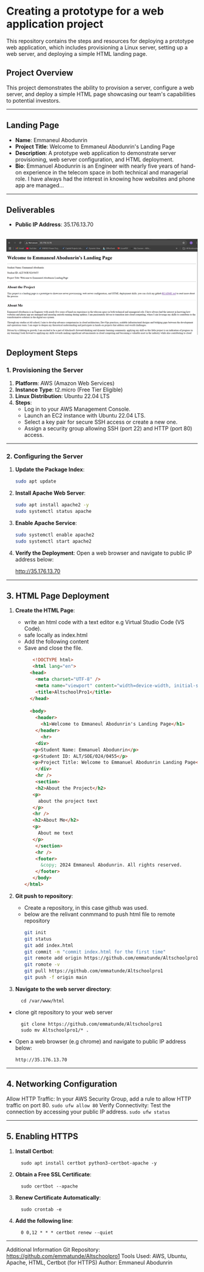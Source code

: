 # Creating a prototype for a web application project

This repository contains the steps and resources for deploying a prototype web application, which includes provisioning a Linux server, setting up a web server, and deploying a simple HTML landing page.

## Project Overview
This project demonstrates the ability to provision a server, configure a web server, and deploy a simple HTML page showcasing our team's capabilities to potential investors.

---

## Landing Page
- **Name**: Emmaneul Abodunrin
- **Project Title**: Welcome to Emmaneul Abodunrin's Landing Page
- **Description**: A prototype web application to demonstrate server provisioning, web server configuration, and HTML deployment.
- **Bio**: Emmanuel Abodunrin is an Engineer with nearly five years of hand-on
        experience in the telecom space in both technical and managerial role. I
        have always had the interest in knowing how websites and phone app are
        managed...

---

## Deliverables
- **Public IP Address**: 35.176.13.70

  
![HTML page for the ](image/html-page-screenshot.png)
---

## Deployment Steps

### 1. Provisioning the Server
1. **Platform**: AWS (Amazon Web Services)
2. **Instance Type**: t2.micro (Free Tier Eligible)
3. **Linux Distribution**: Ubuntu 22.04 LTS
4. **Steps**:
   - Log in to your AWS Management Console.
   - Launch an EC2 instance with Ubuntu 22.04 LTS.
   - Select a key pair for secure SSH access or create a new one.
   - Assign a security group allowing SSH (port 22) and HTTP (port 80) access.

---

### 2. Configuring the Server
1. **Update the Package Index**:
   ```bash
   sudo apt update
2. **Install Apache Web Server**:
   ```bash
   sudo apt install apache2 -y
   sudo systemctl status apache
3. **Enable Apache Service**:
   ```bash
   sudo systemctl enable apache2
   sudo systemctl start apache2
4. **Verify the Deployment**:
Open a web browser and navigate to public IP address below:

      http://35.176.13.70
---

## 3. HTML Page Deployment 
1. **Create the HTML Page**:
   - write an html code with a text editor e.g Virtual Studio Code (VS Code).
   - safe locally as index.html
   - Add the following content
   - Save and close the file.
      ```html
         <!DOCTYPE html>
         <html lang="en">
        <head>
          <meta charset="UTF-8" />
          <meta name="viewport" content="width=device-width, initial-scale=1.0" />
          <title>AltschoolPro1</title>
        </head>

        <body>
          <header>
            <h1>Welcome to Emmaneul Abodunrin's Landing Page</h1>
          </header>
            <hr>
          <div>
         <p>Student Name: Emmanuel Abodunrin</p>
         <p>Student ID: ALT/SOE/024/0455</p>
         <p>Project Title: Welcome to Emmanuel Abodunrin Landing Page</p>
          </div>
          <hr />
          <section>
          <h2>About the Project</h2>
         <p>
           about the project text
         </p>
         <hr />
         <h2>About Me</h2>
         <p>
           About me text
         </p>
          </section>
          <hr />
          <footer>
            &copy; 2024 Emmaneul Abodunrin. All rights reserved.
          </footer>
         </body>
      </html>

2. **Git push to repository**:
   - Create a repository, in this case github was used.
   - below are the relivant conmmand to push html file to remote repository
      ```bash git init
      git init
      git status
      git add index.html
      git commit -m "commit index.html for the first time"
      git remote add origin https://github.com/emmatunde/Altschoolpro1
      git romote -v
      git pull https://github.com/emmatunde/Altschoolpro1
      git push -f origin main       
3. **Navigate to the web server directory**:
      
         cd /var/www/html
- clone git repository to your web server

        git clone https://github.com/emmatunde/Altschoolpro1
        sudo mv Altschoolpro1/* .

- Open a web browser (e.g chrome) and navigate to public IP address below:

      http://35.176.13.70

---

## 4. Networking Configuration
Allow HTTP Traffic:
In your AWS Security Group, add a rule to allow HTTP traffic on port 80.
   `sudo ufw allow 80`
Verify Connectivity:
Test the connection by accessing your public IP address.
   `sudo ufw status`
   
---

## 5. Enabling HTTPS
1. **Install Certbot**:

         sudo apt install certbot python3-certbot-apache -y
2. **Obtain a Free SSL Certificate**:

         sudo certbot --apache
3. **Renew Certificate Automatically**:

         sudo crontab -e

5. **Add the following line**:
   
         0 0,12 * * * certbot renew --quiet

---

Additional Information
Git Repository: https://github.com/emmatunde/Altschoolpro1
Tools Used: AWS, Ubuntu, Apache, HTML, Certbot (for HTTPS)
Author: Emmaneul Abodunrin
